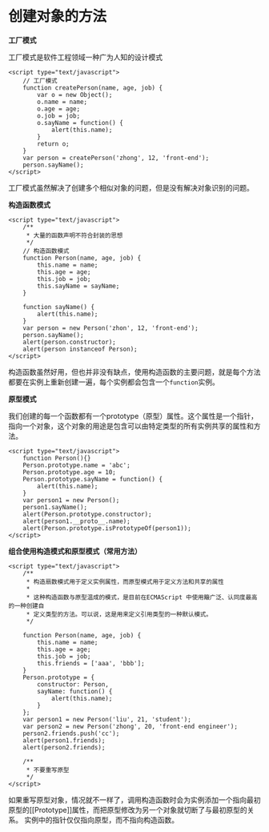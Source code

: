 # 创建对象的方法 #

**工厂模式**

工厂模式是软件工程领域一种广为人知的设计模式

    <script type="text/javascript">
    	// 工厂模式
    	function createPerson(name, age, job) {
    		var o = new Object();
    		o.name = name;
    		o.age = age;
    		o.job = job;
    		o.sayName = function() {
    			alert(this.name);
    		}
    		return o;
    	}
    	var person = createPerson('zhong', 12, 'front-end');
    	person.sayName();
    </script>


工厂模式虽然解决了创建多个相似对象的问题，但是没有解决对象识别的问题。

**构造函数模式**

    <script type="text/javascript">
    	/**
    	 * 大量的函数声明不符合封装的思想
    	 */
    	// 构造函数模式
    	function Person(name, age, job) {
    		this.name = name;
    		this.age = age;
    		this.job = job;
    		this.sayName = sayName;
    	}
    
    	function sayName() {
    		alert(this.name);
    	}
    	var person = new Person('zhon', 12, 'front-end');
    	person.sayName();
    	alert(person.constructor);
    	alert(person instanceof Person);
    </script>

构造函数虽然好用，但也并非没有缺点，使用构造函数的主要问题，就是每个方法都要在实例上重新创建一遍，每个实例都会包含一个`function`实例。

**原型模式**

我们创建的每一个函数都有一个prototype（原型）属性。这个属性是一个指针，指向一个对象，这个对象的用途是包含可以由特定类型的所有实例共享的属性和方法。

    <script type="text/javascript">
    	function Person(){}
    	Person.prototype.name = 'abc';
    	Person.prototype.age = 10;
    	Person.prototype.sayName = function() {
    		alert(this.name);
    	}
    	var person1 = new Person();
    	person1.sayName();
    	alert(Person.prototype.constructor);
    	alert(person1.__proto__.name);
    	alert(Person.prototype.isPrototypeOf(person1));
    </script>


**组合使用构造模式和原型模式（常用方法）**



    <script type="text/javascript">
    	/**
    	 * 构造扇数模式用于定义实例属性，而原型模式用于定义方法和共享的属性
    	 *
    	 * 这种构造函数与原型温成的模式，是目前在ECMAScript 中使用簸广泛、认同度最高的一种创建自
    	 * 定义类型的方法。可以说，这是用来定义引用类型的一种默认模式。
    	 */
    	
    	function Person(name, age, job) {
    		this.name = name;
    		this.age = age;
    		this.job = job;
    		this.friends = ['aaa', 'bbb'];
    	}
    	Person.prototype = {
    		constructor: Person,
    		sayName: function() {
    			alert(this.name);
    		}
    	};
    	var person1 = new Person('liu', 21, 'student');
    	var person2 = new Person('zhong', 20, 'front-end engineer');
    	person2.friends.push('cc');
    	alert(person1.friends);
    	alert(person2.friends);
    
    	/**
    	 * 不要重写原型
    	 */
    </script>


如果重写原型对象，情况就不一样了，调用构造函数时会为实例添加一个指向最初原型的[[Prototype]]属性，而把原型修改为另一个对象就切断了与最初原型的关系。
实例中的指针仅仅指向原型，而不指向构造函数。